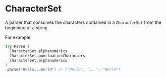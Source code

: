 # CharacterSet

A parser that consumes the characters contained in a `CharacterSet` from the beginning of a string.

For example:

```swift
try Parse {
  CharacterSet.alphanumerics
  CharacterSet.punctuationCharacters
  CharacterSet.alphanumerics
}
.parse("Hello...World") // ("Hello", "...", "World")
```
